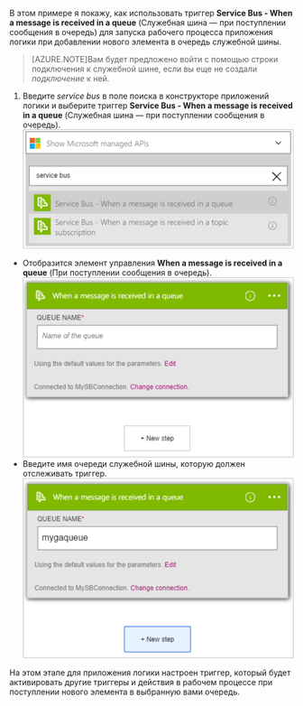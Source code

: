 В этом примере я покажу, как использовать триггер **Service Bus - When a message is received in a queue** (Служебная шина — при поступлении сообщения в очередь) для запуска рабочего процесса приложения логики при добавлении нового элемента в очередь служебной шины.

>[AZURE.NOTE]Вам будет предложено войти с помощью строки подключения к служебной шине, если вы еще не создали *подключение* к ней.

1. Введите *service bus* в поле поиска в конструкторе приложений логики и выберите триггер **Service Bus - When a message is received in a queue** (Служебная шина — при поступлении сообщения в очередь). ![Триггер служебной шины, изображение 1](./media/connectors-create-api-servicebus/trigger-1.png)
- Отобразится элемент управления **When a message is received in a queue** (При поступлении сообщения в очередь). ![Триггер служебной шины, изображение 2](./media/connectors-create-api-servicebus/trigger-2.png)
- Введите имя очереди служебной шины, которую должен отслеживать триггер. ![Триггер служебной шины, изображение 3](./media/connectors-create-api-servicebus/trigger-3.png)

На этом этапе для приложения логики настроен триггер, который будет активировать другие триггеры и действия в рабочем процессе при поступлении нового элемента в выбранную вами очередь.

<!---HONumber=AcomDC_0727_2016-->